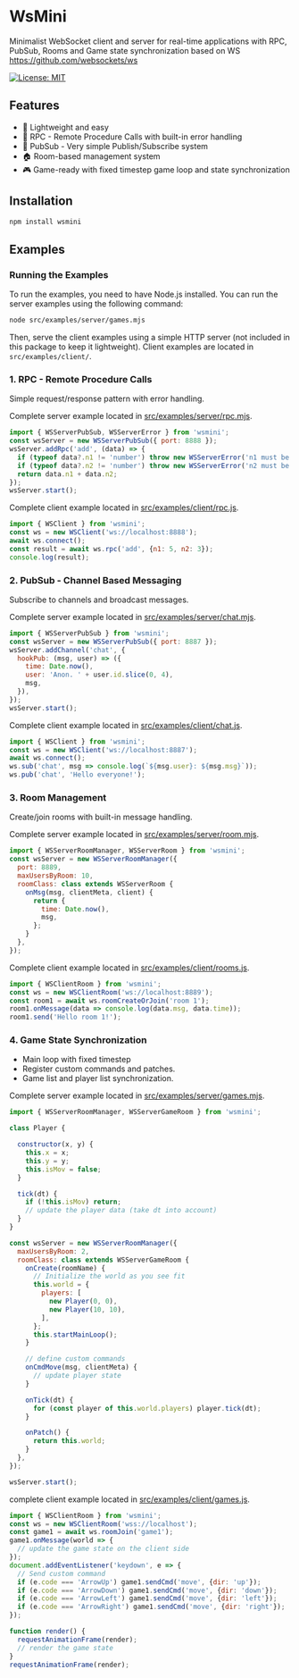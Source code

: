 # WsMini

Minimalist WebSocket client and server for real-time applications with RPC, PubSub, Rooms and Game state synchronization based on WS https://github.com/websockets/ws

[![License: MIT](https://img.shields.io/badge/License-MIT-yellow.svg)](https://opensource.org/licenses/MIT)

## Features

- 🚀 Lightweight and easy
- 📡 RPC - Remote Procedure Calls with built-in error handling
- 🎯 PubSub - Very simple Publish/Subscribe system
- 🏠 Room-based management system
- 🎮 Game-ready with fixed timestep game loop and state synchronization

## Installation

```bash
npm install wsmini
```

## Examples

### Running the Examples
To run the examples, you need to have Node.js installed. You can run the server examples using the following command:

```bash
node src/examples/server/games.mjs
```

Then, serve the client examples using a simple HTTP server (not included in this package to keep it lightweight). Client examples are located in `src/examples/client/`.

### 1. RPC - Remote Procedure Calls
Simple request/response pattern with error handling.

Complete server example located in [src/examples/server/rpc.mjs](src/examples/server/rpc.mjs).
```js
import { WSServerPubSub, WSServerError } from 'wsmini';
const wsServer = new WSServerPubSub({ port: 8888 });
wsServer.addRpc('add', (data) => {
  if (typeof data?.n1 != 'number') throw new WSServerError('n1 must be a number');
  if (typeof data?.n2 != 'number') throw new WSServerError('n2 must be a number');
  return data.n1 + data.n2;
});
wsServer.start();
```

Complete client example located in [src/examples/client/rpc.js](src/examples/client/rpc.js).
```javascript
import { WSClient } from 'wsmini';
const ws = new WSClient('ws://localhost:8888');
await ws.connect();
const result = await ws.rpc('add', {n1: 5, n2: 3});
console.log(result);
```

### 2. PubSub - Channel Based Messaging
Subscribe to channels and broadcast messages.

Complete server example located in [src/examples/server/chat.mjs](src/examples/server/chat.mjs).
```javascript
import { WSServerPubSub } from 'wsmini';
const wsServer = new WSServerPubSub({ port: 8887 });
wsServer.addChannel('chat', {
  hookPub: (msg, user) => ({
    time: Date.now(),
    user: 'Anon. ' + user.id.slice(0, 4),
    msg,
  }),
});
wsServer.start();
```

Complete client example located in [src/examples/client/chat.js](src/examples/client/chat.js).
```javascript
import { WSClient } from 'wsmini';
const ws = new WSClient('ws://localhost:8887');
await ws.connect();
ws.sub('chat', msg => console.log(`${msg.user}: ${msg.msg}`));
ws.pub('chat', 'Hello everyone!');
```

### 3. Room Management
Create/join rooms with built-in message handling.

Complete server example located in [src/examples/server/room.mjs](src/examples/server/rooms.mjs).
```javascript
import { WSServerRoomManager, WSServerRoom } from 'wsmini';
const wsServer = new WSServerRoomManager({
  port: 8889,
  maxUsersByRoom: 10,
  roomClass: class extends WSServerRoom {
    onMsg(msg, clientMeta, client) {
      return {
        time: Date.now(),
        msg,
      };
    }
  },
});
```

Complete client example located in [src/examples/client/rooms.js](src/examples/client/rooms.js).
```javascript
import { WSClientRoom } from 'wsmini';
const ws = new WSClientRoom('ws://localhost:8889');
const room1 = await ws.roomCreateOrJoin('room 1');
room1.onMessage(data => console.log(data.msg, data.time));
room1.send('Hello room 1!');
```

### 4. Game State Synchronization
- Main loop with fixed timestep
- Register custom commands and patches.
- Game list and player list synchronization.

Complete server example located in [src/examples/server/games.mjs](src/examples/server/games.mjs).
```javascript
import { WSServerRoomManager, WSServerGameRoom } from 'wsmini';

class Player {

  constructor(x, y) {
    this.x = x;
    this.y = y;
    this.isMov = false;
  }

  tick(dt) {
    if (!this.isMov) return;
    // update the player data (take dt into account)
  }
}

const wsServer = new WSServerRoomManager({
  maxUsersByRoom: 2,
  roomClass: class extends WSServerGameRoom {
    onCreate(roomName) {
      // Initialize the world as you see fit
      this.world = {
        players: [
          new Player(0, 0),
          new Player(10, 10),
        ],
      };
      this.startMainLoop();
    }

    // define custom commands
    onCmdMove(msg, clientMeta) {
      // update player state
    }

    onTick(dt) {
      for (const player of this.world.players) player.tick(dt);
    }

    onPatch() {
      return this.world;
    }
  },
});

wsServer.start();
```

complete client example located in [src/examples/client/games.js](src/examples/client/games.js).
```javascript
import { WSClientRoom } from 'wsmini';
const ws = new WSClientRoom('wss://localhost');
const game1 = await ws.roomJoin('game1');
game1.onMessage(world => {
  // update the game state on the client side
});
document.addEventListener('keydown', e => {
  // Send custom command
  if (e.code === 'ArrowUp') game1.sendCmd('move', {dir: 'up'});
  if (e.code === 'ArrowDown') game1.sendCmd('move', {dir: 'down'});
  if (e.code === 'ArrowLeft') game1.sendCmd('move', {dir: 'left'});
  if (e.code === 'ArrowRight') game1.sendCmd('move', {dir: 'right'});
});

function render() {
  requestAnimationFrame(render);
  // render the game state
}
requestAnimationFrame(render);
```

